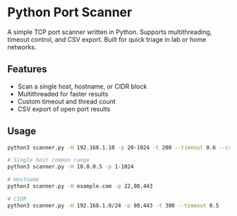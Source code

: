 # Python Port Scanner

A simple TCP port scanner written in Python. Supports multithreading, timeout control, and CSV export. Built for quick triage in lab or home networks.

## Features
- Scan a single host, hostname, or CIDR block
- Multithreaded for faster results
- Custom timeout and thread count
- CSV export of open port results

## Usage
```bash
python3 scanner.py -H 192.168.1.10 -p 20-1024 -t 200 --timeout 0.6 --csv results.csv

# Single host common range
python3 scanner.py -H 10.0.0.5 -p 1-1024

# Hostname
python3 scanner.py -H example.com -p 22,80,443

# CIDR
python3 scanner.py -H 192.168.1.0/24 -p 80,443 -t 300 --timeout 0.5
